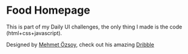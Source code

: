 # Food Homepage

This is part of my Daily UI challenges, the only thing I made is the code (html+css+javascript).

Designed by [Mehmet Özsoy](https://dribbble.com/mehmetzsoy14), check out his amazing [Dribble](https://dribbble.com/shots/12356136-Food-Home-Page)
